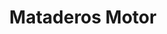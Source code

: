 ---
title: "Mataderos Motor"
url: /ciudad-autonoma-de-buenos-aires/mataderos-motor-avenida-lisandro-de-la-torre/
shop: coche
---